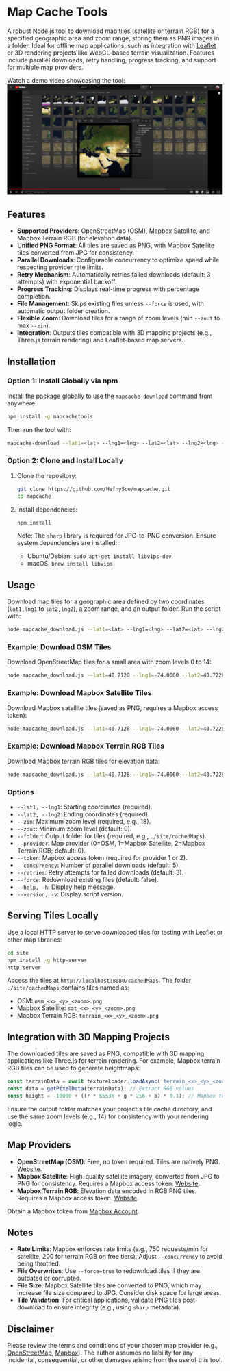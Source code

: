 # Map Cache Tools

A robust Node.js tool to download map tiles (satellite or terrain RGB) for a specified geographic area and zoom range, storing them as PNG images in a folder. Ideal for offline map applications, such as integration with [Leaflet](https://leafletjs.com/) or 3D rendering projects like WebGL-based terrain visualization. Features include parallel downloads, retry handling, progress tracking, and support for multiple map providers.


Watch a demo video showcasing the tool:  
[![Watch the video](https://github.com/HefnySco/mapcache/blob/master/images/youtube.png?raw=true)](https://youtu.be/aSb6xNOQqok)


## Features

- **Supported Providers**: OpenStreetMap (OSM), Mapbox Satellite, and Mapbox Terrain RGB (for elevation data).
- **Unified PNG Format**: All tiles are saved as PNG, with Mapbox Satellite tiles converted from JPG for consistency.
- **Parallel Downloads**: Configurable concurrency to optimize speed while respecting provider rate limits.
- **Retry Mechanism**: Automatically retries failed downloads (default: 3 attempts) with exponential backoff.
- **Progress Tracking**: Displays real-time progress with percentage completion.
- **File Management**: Skips existing files unless `--force` is used, with automatic output folder creation.
- **Flexible Zoom**: Download tiles for a range of zoom levels (min `--zout` to max `--zin`).
- **Integration**: Outputs tiles compatible with 3D mapping projects (e.g., Three.js terrain rendering) and Leaflet-based map servers.

## Installation


### Option 1: Install Globally via npm
Install the package globally to use the `mapcache-download` command from anywhere:

```bash
npm install -g mapcachetools
```

Then run the tool with:

```bash
mapcache-download --lat1=<lat> --lng1=<lng> --lat2=<lat> --lng2=<lng> --zin=<max_zoom> --folder=<output_folder> [options]
```

### Option 2: Clone and Install Locally
1. Clone the repository:
   ```bash
   git clone https://github.com/HefnySco/mapcache.git
   cd mapcache
   ```

2. Install dependencies:
   ```bash
   npm install
   ```
   Note: The `sharp` library is required for JPG-to-PNG conversion. Ensure system dependencies are installed:
   - Ubuntu/Debian: `sudo apt-get install libvips-dev`
   - macOS: `brew install libvips`

## Usage

Download map tiles for a geographic area defined by two coordinates (`lat1,lng1` to `lat2,lng2`), a zoom range, and an output folder. Run the script with:

```bash
node mapcache_download.js --lat1=<lat> --lng1=<lng> --lat2=<lat> --lng2=<lng> --zin=<max_zoom> --folder=<output_folder> [options]
```

### Example: Download OSM Tiles
Download OpenStreetMap tiles for a small area with zoom levels 0 to 14:
```bash
node mapcache_download.js --lat1=40.7128 --lng1=-74.0060 --lat2=40.7228 --lng2=-73.9960 --zin=14 --zout=0 --folder=./site/cachedMaps
```

### Example: Download Mapbox Satellite Tiles
Download Mapbox satellite tiles (saved as PNG, requires a Mapbox access token):
```bash
node mapcache_download.js --lat1=40.7128 --lng1=-74.0060 --lat2=40.7228 --lng2=-73.9960 --zin=14 --folder=./site/cachedMaps --provider=1 --token=pk.eyJ1IjoibWhlZm55IiwiYSI6ImNrZW84Nm9rYTA2ZWgycm9mdmNscmFxYzcifQ.c-zxDjXCthXmRsErPzKhbQ
```

### Example: Download Mapbox Terrain RGB Tiles
Download Mapbox terrain RGB tiles for elevation data:
```bash
node mapcache_download.js --lat1=40.7128 --lng1=-74.0060 --lat2=40.7228 --lng2=-73.9960 --zin=14 --folder=./site/cachedMaps --provider=2 --token=pk.eyJ1IjoibWhlZm55IiwiYSI6ImNrZW84Nm9rYTA2ZWgycm9mdmNscmFxYzcifQ.c-zxDjXCthXmRsErPzKhbQ
```

### Options
- `--lat1, --lng1`: Starting coordinates (required).
- `--lat2, --lng2`: Ending coordinates (required).
- `--zin`: Maximum zoom level (required, e.g., 18).
- `--zout`: Minimum zoom level (default: 0).
- `--folder`: Output folder for tiles (required, e.g., `./site/cachedMaps`).
- `--provider`: Map provider (0=OSM, 1=Mapbox Satellite, 2=Mapbox Terrain RGB; default: 0).
- `--token`: Mapbox access token (required for provider 1 or 2).
- `--concurrency`: Number of parallel downloads (default: 5).
- `--retries`: Retry attempts for failed downloads (default: 3).
- `--force`: Redownload existing files (default: false).
- `--help, -h`: Display help message.
- `--version, -v`: Display script version.

## Serving Tiles Locally

Use a local HTTP server to serve downloaded tiles for testing with Leaflet or other map libraries:

```bash
cd site
npm install -g http-server
http-server
```

Access the tiles at `http://localhost:8080/cachedMaps`. The folder `./site/cachedMaps` contains tiles named as:
- OSM: `osm_<x>_<y>_<zoom>.png`
- Mapbox Satellite: `sat_<x>_<y>_<zoom>.png`
- Mapbox Terrain RGB: `terrain_<x>_<y>_<zoom>.png`

## Integration with 3D Mapping Projects

The downloaded tiles are saved as PNG, compatible with 3D mapping applications like Three.js for terrain rendering. For example, Mapbox terrain RGB tiles can be used to generate heightmaps:

```javascript
const terrainData = await textureLoader.loadAsync('terrain_<x>_<y>_<zoom>.png');
const data = getPixelData(terrainData); // Extract RGB values
const height = -10000 + ((r * 65536 + g * 256 + b) * 0.1); // Mapbox terrain RGB formula
```

Ensure the output folder matches your project's tile cache directory, and use the same zoom levels (e.g., 14) for consistency with your rendering logic.

## Map Providers

- **OpenStreetMap (OSM)**: Free, no token required. Tiles are natively PNG. [Website](https://www.openstreetmap.org/).
- **Mapbox Satellite**: High-quality satellite imagery, converted from JPG to PNG for consistency. Requires a Mapbox access token. [Website](https://api.mapbox.com/).
- **Mapbox Terrain RGB**: Elevation data encoded in RGB PNG tiles. Requires a Mapbox access token. [Website](https://docs.mapbox.com/data/tilesets/reference/mapbox-terrain-rgb-v1/).

Obtain a Mapbox token from [Mapbox Account](https://account.mapbox.com/).

## Notes

- **Rate Limits**: Mapbox enforces rate limits (e.g., 750 requests/min for satellite, 200 for terrain RGB on free tiers). Adjust `--concurrency` to avoid being throttled.
- **File Overwrites**: Use `--force=true` to redownload tiles if they are outdated or corrupted.
- **File Size**: Mapbox Satellite tiles are converted to PNG, which may increase file size compared to JPG. Consider disk space for large areas.
- **Tile Validation**: For critical applications, validate PNG tiles post-download to ensure integrity (e.g., using `sharp` metadata).


## Disclaimer

Please review the terms and conditions of your chosen map provider (e.g., [OpenStreetMap](https://www.openstreetmap.org/copyright), [Mapbox](https://www.mapbox.com/tos)). The author assumes no liability for any incidental, consequential, or other damages arising from the use of this tool.

